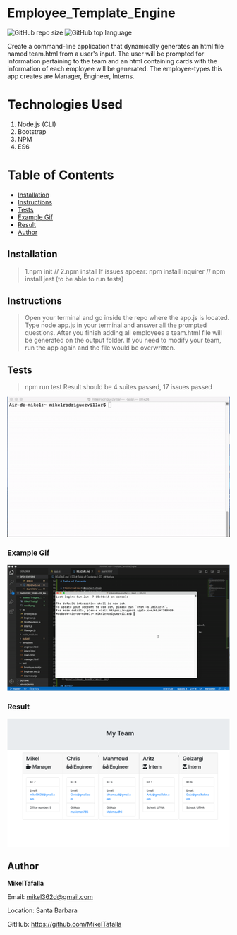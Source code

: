 # Employee_Template_Engine

![GitHub repo size](https://img.shields.io/github/repo-size/MikelTafalla/Employee_Template_Engine?logo=github)
![GitHub top language](https://img.shields.io/github/languages/top/MikelTafalla/Employee_Template_Engine?color=green&logo=github&logoColor=green)

Create a command-line application that dynamically generates an html file named team.html from a user's input. The user will be prompted for information pertaining to the team and an html containing cards with the information of each employee will be generated. The employee-types this app creates are Manager, Engineer, Interns.

# Technologies Used

1. Node.js (CLI)
2. Bootstrap
2. NPM
3. ES6

# Table of Contents

* [Installation](#installation)
* [Instructions](#instructions)
* [Tests](#tests)
* [Example Gif](#example-gif)
* [Result](#result)
* [Author](#author)

## Installation
> 1.npm init // 2.npm install
> If issues appear: npm install inquirer // npm install jest (to be able to run tests)
## Instructions
> Open your terminal and go inside the repo where the app.js is located. Type node app.js in your terminal and answer all the prompted questions. After you finish adding all employees a team.html file will be generated on the output folder. If you need to modify your team, run the app again and the file would be overwritten.
## Tests
> npm run test 
> Result should be 4 suites passed, 17 issues passed

![](assets/images_ReadME/Mikel-Test.gif)

### Example Gif

![](assets/images_ReadME/Mikel-TeamGenerator.gif)

### Result

![](assets/images_ReadME/result.png)

## Author 

**MikelTafalla**

Email: mikel362d@gmail.com

Location: Santa Barbara

GitHub: https://github.com/MikelTafalla

